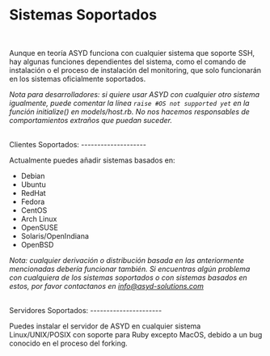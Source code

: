 Sistemas Soportados
===================
<br/>

Aunque en teoría ASYD funciona con cualquier sistema que soporte SSH, hay algunas
funciones dependientes del sistema, como el comando de instalación o el proceso de instalación
del monitoring, que solo funcionarán en los sistemas oficialmente soportados.

*Nota para desarrolladores: si quiere usar ASYD con cualquier otro sistema igualmente, puede
comentar la línea `raise #OS not supported yet` en la función initialize() en models/host.rb.
No nos hacemos responsables de comportamientos extraños que puedan suceder.*

<br/>
Clientes Soportados:
--------------------

Actualmente puedes añadir sistemas basados en:

 * Debian
 * Ubuntu
 * RedHat
 * Fedora
 * CentOS
 * Arch Linux
 * OpenSUSE
 * Solaris/OpenIndiana
 * OpenBSD

*Nota: cualquier derivación o distribución basada en las anteriormente mencionadas debería
funcionar también. Si encuentras algún problema con cualquiera de los sistemas soportados o
con sistemas basados en estos, por favor contactanos en info@asyd-solutions.com*

<br/>
Servidores Soportados:
----------------------

Puedes instalar el servidor de ASYD en cualquier sistema Linux/UNIX/POSIX con soporte para Ruby
excepto MacOS, debido a un bug conocido en el proceso del forking.
